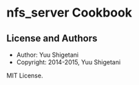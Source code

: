 nfs_server Cookbook
===================

License and Authors
-------------------
- Author: Yuu Shigetani
- Copyright: 2014-2015, Yuu Shigetani

MIT License.
